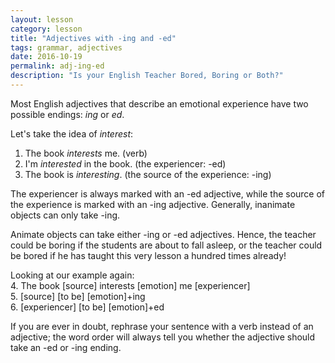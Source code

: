 ```yaml
---
layout: lesson
category: lesson
title: "Adjectives with -ing and -ed"
tags: grammar, adjectives
date: 2016-10-19
permalink: adj-ing-ed
description: "Is your English Teacher Bored, Boring or Both?"
---
```

Most English adjectives that describe an emotional experience have two possible endings: *ing* or *ed*.

Let's take the idea of *interest*:  
1. The book *interests* me. (verb)  
2. I'm *interested* in the book. (the experiencer: -ed)    
3. The book is *interesting*. (the source of the experience: -ing)  

The experiencer is always marked with an -ed adjective, while the source of the experience is marked with an -ing adjective. Generally, inanimate objects can only take -ing. 

Animate objects can take either -ing or -ed adjectives. Hence, the teacher could be boring if the students are about to fall asleep, or the teacher could be bored if he has taught this very lesson a hundred times already! 

Looking at our example again:  
4. The book [source] interests [emotion] me [experiencer]  
5. [source] [to be] [emotion]+ing  
6. [experiencer] [to be] [emotion]+ed  

If you are ever in doubt, rephrase your sentence with a verb instead of an adjective; the word order will always tell you whether the adjective should take an -ed or -ing ending. 
